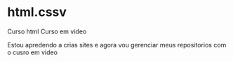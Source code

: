 # html.cssv
 Curso html Curso em video
 
 Estou apredendo  a crias sites e agora vou gerenciar meus repositorios com o cusro em video
